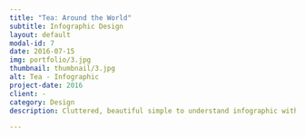 ```yaml
---
title: "Tea: Around the World"
subtitle: Infographic Design
layout: default
modal-id: 7
date: 2016-07-15
img: portfolio/3.jpg
thumbnail: thumbnail/3.jpg
alt: Tea - Infographic
project-date: 2016
client: -
category: Design
description: Cluttered, beautiful simple to understand infographic with graphics.

---
```

